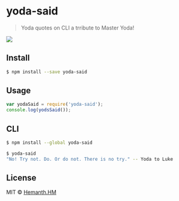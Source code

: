 # yoda-said

> Yoda quotes on CLI a trribute to Master Yoda!

![](http://img.pandawhale.com/post-23743-Yoda-reaction-gif-Do-Or-do-not-QXzO.gif)

## Install

```sh
$ npm install --save yoda-said
```


## Usage

```js
var yodaSaid = require('yoda-said');
console.log(yodsSaid());
```


## CLI

```sh
$ npm install --global yoda-said
```

```sh
$ yoda-said
"No! Try not. Do. Or do not. There is no try." -- Yoda to Luke
```


## License

MIT © [Hemanth.HM](http://h3manth.com)
